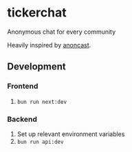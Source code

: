 # tickerchat

Anonymous chat for every community

Heavily inspired by [anoncast](https://github.com/Slokh/anoncast).

## Development

### Frontend

1. `bun run next:dev`

### Backend

1. Set up relevant environment variables
2. `bun run api:dev`
